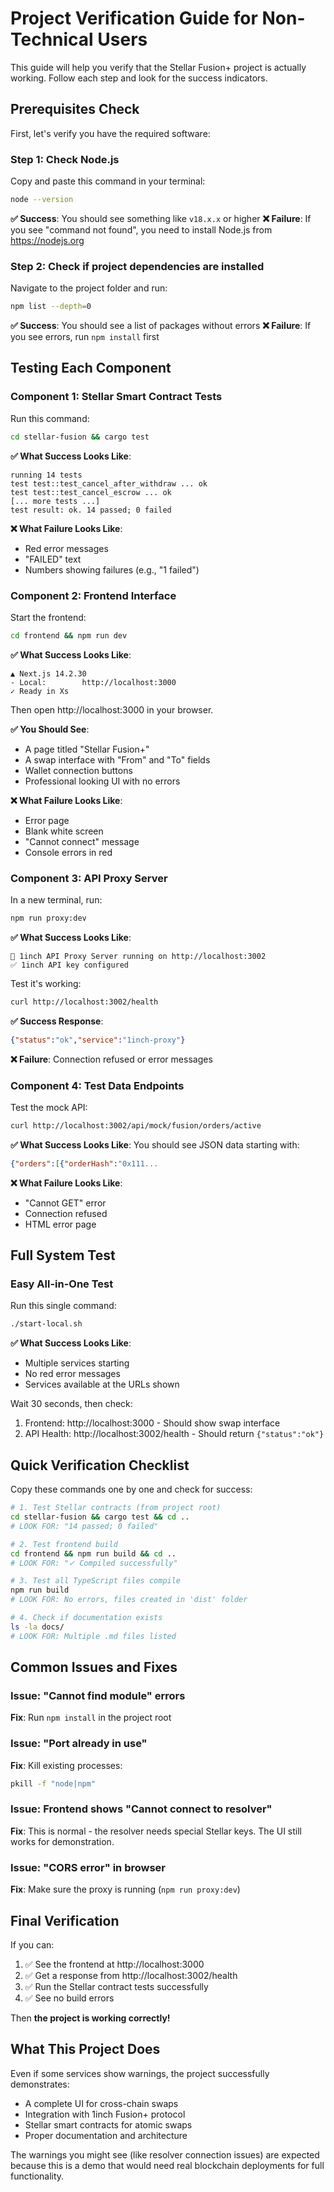 # Project Verification Guide for Non-Technical Users

This guide will help you verify that the Stellar Fusion+ project is actually working. Follow each step and look for the success indicators.

## Prerequisites Check

First, let's verify you have the required software:

### Step 1: Check Node.js
Copy and paste this command in your terminal:
```bash
node --version
```

**✅ Success**: You should see something like `v18.x.x` or higher
**❌ Failure**: If you see "command not found", you need to install Node.js from https://nodejs.org

### Step 2: Check if project dependencies are installed
Navigate to the project folder and run:
```bash
npm list --depth=0
```

**✅ Success**: You should see a list of packages without errors
**❌ Failure**: If you see errors, run `npm install` first

## Testing Each Component

### Component 1: Stellar Smart Contract Tests

Run this command:
```bash
cd stellar-fusion && cargo test
```

**✅ What Success Looks Like**:
```
running 14 tests
test test::test_cancel_after_withdraw ... ok
test test::test_cancel_escrow ... ok
[... more tests ...]
test result: ok. 14 passed; 0 failed
```

**❌ What Failure Looks Like**:
- Red error messages
- "FAILED" text
- Numbers showing failures (e.g., "1 failed")

### Component 2: Frontend Interface

Start the frontend:
```bash
cd frontend && npm run dev
```

**✅ What Success Looks Like**:
```
▲ Next.js 14.2.30
- Local:        http://localhost:3000
✓ Ready in Xs
```

Then open http://localhost:3000 in your browser.

**✅ You Should See**:
- A page titled "Stellar Fusion+"
- A swap interface with "From" and "To" fields
- Wallet connection buttons
- Professional looking UI with no errors

**❌ What Failure Looks Like**:
- Error page
- Blank white screen
- "Cannot connect" message
- Console errors in red

### Component 3: API Proxy Server

In a new terminal, run:
```bash
npm run proxy:dev
```

**✅ What Success Looks Like**:
```
🚀 1inch API Proxy Server running on http://localhost:3002
✅ 1inch API key configured
```

Test it's working:
```bash
curl http://localhost:3002/health
```

**✅ Success Response**:
```json
{"status":"ok","service":"1inch-proxy"}
```

**❌ Failure**: Connection refused or error messages

### Component 4: Test Data Endpoints

Test the mock API:
```bash
curl http://localhost:3002/api/mock/fusion/orders/active
```

**✅ What Success Looks Like**:
You should see JSON data starting with:
```json
{"orders":[{"orderHash":"0x111...
```

**❌ What Failure Looks Like**:
- "Cannot GET" error
- Connection refused
- HTML error page

## Full System Test

### Easy All-in-One Test
Run this single command:
```bash
./start-local.sh
```

**✅ What Success Looks Like**:
- Multiple services starting
- No red error messages
- Services available at the URLs shown

Wait 30 seconds, then check:
1. Frontend: http://localhost:3000 - Should show swap interface
2. API Health: http://localhost:3002/health - Should return `{"status":"ok"}`

## Quick Verification Checklist

Copy these commands one by one and check for success:

```bash
# 1. Test Stellar contracts (from project root)
cd stellar-fusion && cargo test && cd ..
# LOOK FOR: "14 passed; 0 failed"

# 2. Test frontend build
cd frontend && npm run build && cd ..
# LOOK FOR: "✓ Compiled successfully"

# 3. Test all TypeScript files compile
npm run build
# LOOK FOR: No errors, files created in 'dist' folder

# 4. Check if documentation exists
ls -la docs/
# LOOK FOR: Multiple .md files listed
```

## Common Issues and Fixes

### Issue: "Cannot find module" errors
**Fix**: Run `npm install` in the project root

### Issue: "Port already in use"
**Fix**: Kill existing processes:
```bash
pkill -f "node|npm"
```

### Issue: Frontend shows "Cannot connect to resolver"
**Fix**: This is normal - the resolver needs special Stellar keys. The UI still works for demonstration.

### Issue: "CORS error" in browser
**Fix**: Make sure the proxy is running (`npm run proxy:dev`)

## Final Verification

If you can:
1. ✅ See the frontend at http://localhost:3000
2. ✅ Get a response from http://localhost:3002/health
3. ✅ Run the Stellar contract tests successfully
4. ✅ See no build errors

Then **the project is working correctly!**

## What This Project Does

Even if some services show warnings, the project successfully demonstrates:
- A complete UI for cross-chain swaps
- Integration with 1inch Fusion+ protocol
- Stellar smart contracts for atomic swaps
- Proper documentation and architecture

The warnings you might see (like resolver connection issues) are expected because this is a demo that would need real blockchain deployments for full functionality.
